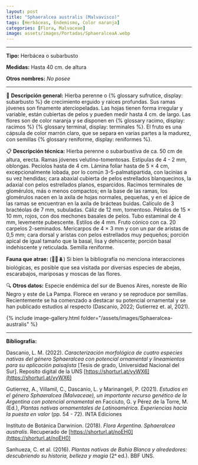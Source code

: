 ```yaml
---
layout: post
title: "Sphaeralcea australis (Malvavisco)"
tags: [Herbáceas, Endemismo, Color naranja]
categories: [Flora, Malvaceae]
image: assets/images/Portadas/SphaeralceaA.webp
---
```


***

**Tipo:** Herbácea o subarbusto

**Medidas:** Hasta 40 cm. de altura

**Otros nombres:** *No posee*

***

🌱 **Descripción general:** Hierba perenne o {% glossary sufrutice, display: subarbusto %} de crecimiento erguido y raíces profundas. Sus ramas jóvenes son finamente aterciopeladas. Las hojas tienen forma irregular y variable, están cubiertas de pelos y pueden medir hasta 4 cm. de largo. Las flores son de color naranja y se disponen en {% glossary racimo, display: racimos %} {% glossary terminal, display: terminales %}. El fruto es una cápsula de color marrón claro, que se separa en varias partes a la madurez, con semillas {% glossary reniforme, display: reniformes %}.

📋 **Descripción técnica:** Hierba perenne o subarbustiva de ca. 50 cm de altura, erecta. Ramas jóvenes velutino-tomentosas. Estípulas de 4 - 2 mm, oblongas. Pecíolos hasta de 4 cm. Lámina foliar hasta de 5 × 4 cm, excepcionalmente lobada, por lo común 3-5-palmatipartida, con lacinias a su vez hendidas; cara abaxial cubierta de pelos estrellados blanquecinos, la adaxial con pelos estrellados planos, esparcidos. Racimos terminales de glomérulos, más o menos compactos; en la base de las ramas, los glomérulos nacen en la axila de hojas normales, pequeñas, y en el ápice de las ramas se encuentran en la axila de brácteas buidas. Calículo de 3 bractéolas de 7 mm, subuladas. Cáliz de 12 mm, tomentoso. Pétalos de 15 × 10 mm, rojos, con dos mechones basales de pelos. Tubo estaminal de 4 mm, levemente pubescente. Estilos de 4 mm. Fruto cónico con ca. 20 carpelos 2-seminados. Mericarpos de 4 × 3 mm y con un par de aristas de 0,5 mm; cara dorsal y aristas con pelos estrellados muy pequeños; porción apical de igual tamaño que la basal, lisa y dehiscente; porción basal indehiscente y reticulada. Semilla reniforme.

**Fauna que atrae:** (🦋🐝🪲) Si bien la bibliografía no menciona interacciones biológicas, es posible que sea visitada por diversas especies de abejas, escarabajos, mariposas y moscas de las flores.

🔍 **Otros datos:** Especie endémica del sur de Buenos Aires, noreste de Río Negro y este de La Pampa. Florece en verano y se reproduce por semillas. Recientemente se ha comenzado a destacar su potencial ornamental y se han publicado estudios al respecto (Dascanio, 2022; Gutierrez et. al, 2021).

 {% include image-gallery.html folder="/assets/images/Sphaeralcea-australis" %}

***

**Bibliografía:**

Dascanio, L. M. (2022). *Caracterización morfológica de cuatro especies nativas del género Sphaeralcea con potencial ornamental y lineamientos para su aplicación paisajista* [Tesis de grado, Universidad Nacional del Sur]. Reposito digital de la UNS 
[https://shorturl.at/vyWX6](https://shorturl.at/vyWX6)

Gutierrez, A., Villamil, C., Dascanio, L. y Marinangeli, P. (2021). *Estudios en el género Sphaeralcea (Malvaceae), un importante recurso genético de la Argentina con potencial ornamental* en Facciuto, G. y Pérez de la Torre, M. (Ed.), *Plantas nativas ornamentales de Latinoamérica. Experiencias hacia la puesta en valor* (pp. 54 - 72). INTA Ediciones

Instituto de Botánica Darwinion. (2018). *Flora Argentina. Sphaeralcea australis*. Recuperado de 
[https://shorturl.at/noEH0](https://shorturl.at/noEH0)

Sanhueza, C. et al. (2016). *Plantas nativas de Bahía Blanca y alrededores: descubriendo su historia, belleza y magia* (2ᵃ ed.). BBF UNS.
